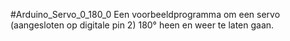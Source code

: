 #Arduino_Servo_0_180_0
Een voorbeeldprogramma om een servo (aangesloten op digitale pin 2) 180° heen en weer te laten gaan.
